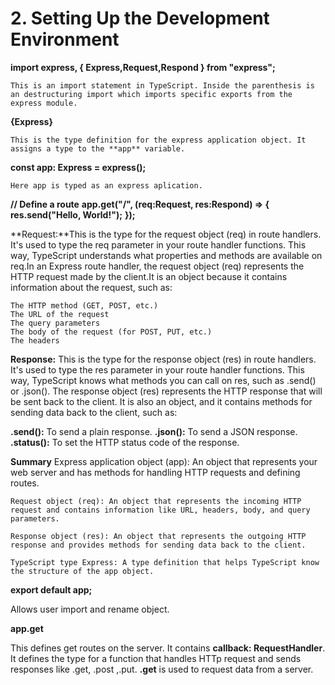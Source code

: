 # 2. Setting Up the Development Environment

**import express, { Express,Request,Respond } from "express";**

    This is an import statement in TypeScript. Inside the parenthesis is an destructuring import which imports specific exports from the express module.

**{Express}**

    This is the type definition for the express application object. It assigns a type to the **app** variable.

**const app: Express = express();**

    Here app is typed as an express aplication.

**// Define a route**
**app.get("/", (req:Request, res:Respond) => {**
    **res.send("Hello, World!");**
**});**

**Request:**This is the type for the request object (req) in route handlers. It's used to type the req parameter in your route handler functions. This way, TypeScript understands what properties and methods are available on req.In an Express route handler, the request object (req) represents the HTTP request made by the client.It is an object because it contains information about the request, such as:

    The HTTP method (GET, POST, etc.)
    The URL of the request
    The query parameters
    The body of the request (for POST, PUT, etc.)
    The headers

**Response:** This is the type for the response object (res) in route handlers. It's used to type the res parameter in your route handler functions. This way, TypeScript knows what methods you can call on res, such as .send() or .json(). The response object (res) represents the HTTP response that will be sent back to the client. It is also an object, and it contains methods for sending data back to the client, such as:

**.send():** To send a plain response.
**.json():** To send a JSON response.
**.status():** To set the HTTP status code of the response.

**Summary** 
    Express application object (app): An object that represents your web server and has methods for handling HTTP requests and defining routes.

    Request object (req): An object that represents the incoming HTTP request and contains information like URL, headers, body, and query parameters.

    Response object (res): An object that represents the outgoing HTTP response and provides methods for sending data back to the client.

    TypeScript type Express: A type definition that helps TypeScript know the structure of the app object.

**export default app;**

Allows user import and rename object.

**app.get**

This defines get routes on the server. It contains **callback: RequestHandler**. It defines the type for a function that handles  HTTp request and sends responses like .get, .post ,.put. **.get** is used to request data from a server.


